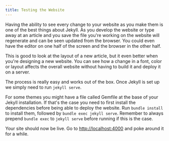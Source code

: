 ```yaml
---
title: Testing the Website
---
```


Having the ability to see every change to your website as you make them is one of the best things about Jekyll. As you develop the website or type away at an article and you save the file you're working on the website will regenerate and can be seen updated from the browser. You could even have the editor on one half of the screen and the browser in the other half.

This is good to look at the layout of a new article, but it even better when you're designing a new website. You can see how a change in a font, color or layout affects the overall website without having to build it and deploy it on a server.

The process is really easy and works out of the box. Once Jekyll is set up we simply need to run `jekyll serve`.

For some themes you might have a file called Gemfile at the base of your Jekyll installation. If that's the case you need to first install the dependencies before being able to deploy the website. Run `bundle install` to install them, followed by `bundle exec jekyll serve`. Remember to always prepend `bundle exec` to `jekyll serve` before running if this is the case.


Your site should now be live. Go to [http://localhost:4000](http://localhost:4000) and poke around it for a while.
